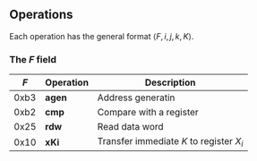 ## Operations
Each operation has the general format $\left\langle F, i, j, k, K \right\rangle$.

### The $F$ field

| $F$        | Operation           | Description              |
|------------|---------------------|--------------------------|
| 0xb3       | **agen**            | Address generatin        |
| 0xb2       | **cmp**             | Compare with a register  |
| 0x25       | **rdw**             | Read data word           |
| 0x10       | **xKi**             | Transfer immediate $K$ to register $X_i$ |

